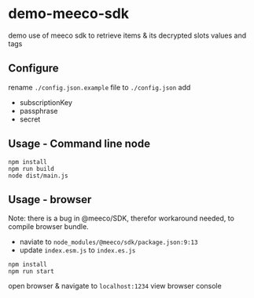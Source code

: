 # demo-meeco-sdk

demo use of meeco sdk to retrieve items &amp; its decrypted slots values and tags

## Configure

rename `./config.json.example` file to `./config.json`
add

* subscriptionKey
* passphrase
* secret

## Usage - Command line node

```
npm install 
npm run build
node dist/main.js

```

## Usage - browser

 Note: there is a bug in @meeco/SDK, therefor workaround needed, to compile browser bundle.

* naviate to `node_modules/@meeco/sdk/package.json:9:13`
* update `index.esm.js` to `index.es.js`

```
npm install 
npm run start

```

open browser & navigate to `localhost:1234`
view browser console
